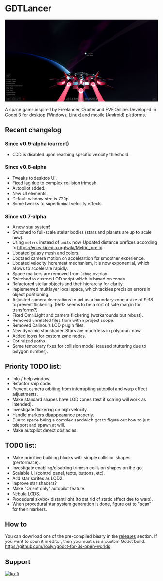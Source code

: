 # GDTLancer
![Progress][Progress]

A space game inspired by Freelancer, Orbiter and EVE Online. 
Developed in Godot 3 for desktop (Windows, Linux) and mobile (Android) platforms.

[Progress]: Doc/Images/Progress.png "Progress"

## Recent changelog
### Since v0.9-alpha (current)
- CCD is disabled upon reaching specific velocity threshold.

### Since v0.8-alpha
- Tweaks to desktop UI.
- Fixed lag due to complex collision trimesh.
- Autopilot added.
- New UI elements.
- Default window size is 720p.
- Some tweaks to superliminal velocity effects.

### Since v0.7-alpha
- A new star system!
- Switched to full-scale stellar bodies (stars and planets are up to scale now).
- Using `meters` instead of `units` now. Updated distance prefixes according to 
https://en.wikipedia.org/wiki/Metric_prefix.
- Updated galaxy mesh and colors.
- Updtaed camera motion on acceleartion for smoother experience.
- Updated velocity increment mechanism, it is now exponential, which allows to 
accelerate rapidly.
- Space markers are removed from `Debug` overlay.
- Switched to custom LOD script which is based on zones.
- Refactored stellar objects and their hierarchy for clarity.
- Implemented multilayer local space, which tackles precision errors in object positioning.
- Adjusted camera decorations to act as a boundary zone a size of 9e18 to prevent flickering.
(9e18 seems to be a sort of safe margin for transforms?)
- Fixed OmniLight and camera flickering (workarounds but robust).
- Removed unrelated files from within project scope.
- Removed Calinou's LOD plugin files.
- New dynamic star shader. Stars are much less in polycount now.
- Added icons for custom zone nodes.
- Optimized paths.
- Some temporary fixes for collision model (caused stuttering due to polygon number).

## Priority TODO list:
- Info / help window.
- Refactor ship code.
- Prevent camera orbiting from interrupting autopilot and warp effect adjustments.
- Make standard shapes have LOD zones (test if scaling will work as intended).
- Investigate flickering on high velocity.
- Handle markers disappearance properly.
- Due to space being a complex sandwich got to figure out how to just teleport and spawn at will.
- Make autopilot detect obstacles.

## TODO list:
- Make primitive building blocks with simple collision shapes (performace).
- Investigate enabling/disabling trimesh collision shapes on the go.
- Scalable UI (control panel, texts, buttons, etc).
- Add star sprites as LOD2.
- Improve star shaders?
- Make "Orient only" autopilot feature.
- Nebula LODS.
- Procedural skybox distant light (to get rid of static effect due to warp).
- When procedural star system generation is done, figure out to "scan" for their markers.

## How to
You can download one of the pre-compiled binary in the [releases](https://github.com/roalyr/GDTLancer/releases) section.
If you want to open it in editor, then you must use a custom Godot build: https://github.com/roalyr/godot-for-3d-open-worlds


## Support
[![ko-fi](https://ko-fi.com/img/githubbutton_sm.svg)](https://ko-fi.com/U7U0BNQX5)
